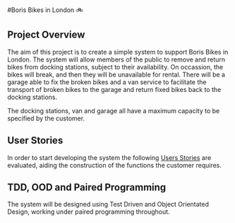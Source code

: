 #Boris Bikes in London :bike:
## Project Overview

The aim of this project is to create a simple system to support Boris Bikes in London. The system will allow members of the public to remove and return bikes from docking stations, subject to their availability. On occassion, the bikes will break, and then they will be unavailable for rental. There will be a garage able to fix the broken bikes and a van service to facilitate the transport of broken bikes to the garage and return fixed bikes back to the docking stations. 

The docking stations, van and garage all have a maximum capacity to be specified by the customer.

## User Stories

In order to start developing the system the following [Users Stories](User-Stories.md) are evaluated, aiding the construction of the functions the customer requires. 

## TDD, OOD and Paired Programming
The system will be designed using Test Driven and Object Orientated Design, working under paired programming throughout.